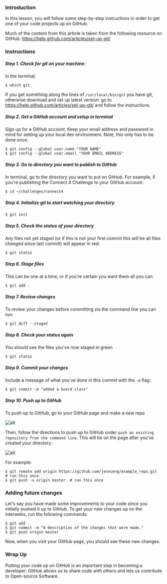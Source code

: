 ### Introduction

In this lesson, you will follow some step-by-step instructions in order to get
one of your code projects up on GitHub.

Much of the content from this article is taken from the following resource on
GitHub: <https://help.github.com/articles/set-up-git/>


### Instructions

##### Step 1. Check for git on your machine:

In the terminal:

```no-highlight
$ which git
```

If you get something along the lines of `/usr/local/bin/git` you have git,
otherwise download and set up latest version: go to
<https://help.github.com/articles/set-up-git/> and follow the instructions.

##### Step 2. Get a GitHub account and setup in terminal

Sign up for a GitHub account. Keep your email address and password in mind for
setting up your local dev environment. Note, this only has to be done once.

```no-highlight
$ git config --global user.name "YOUR NAME"
$ git config --global user.email "YOUR EMAIL ADDRESS"
```

##### Step 3. Go to directory you want to publish to GitHub

In terminal, go to the directory you want to put on GitHub. For example, if
you're publishing the Connect 4 Challenge to your GitHub account:

```no-highlight
$ cd ~/challenges/connect4
```

##### Step 4. Initialize git to start watching your directory

```no-highlight
$ git init
```

##### Step 5. Check the status of your directory

Any files not yet staged (or if this is not your first commit this will be all
files changed since last commit) will appear in red:

```no-highlight
$ git status
```

##### Step 6. Stage files

This can be one at a time, or if you're certain you want them all you can:

```no-highlight
$ git add .
```

##### Step 7. Review changes

To review your changes before committing via the command line you can run:

```no-highlight
$ git diff --staged
```

##### Step 8. Check your status again

You should see the files you've now staged in green

```no-highlight
$ git status
```

##### Step 9. Commit your changes

Include a message of what you've done in this commit with the `-m` flag:

```no-highlight
$ git commit -m "added a board class"
```

##### Step 10. Push up to GitHub

To push up to GitHub, go to your GitHub page and make a new repo

![alt](http://i.imgur.com/Ofc8pF3.png)


Then, follow the directions to push up to GitHub under `push an existing
repository from the command line`. This will be on the page after you've
created your directory:

![alt](http://i.imgur.com/APS0bX9.png)

For example:

```no-highlight
$ git remote add origin https://github.com/jennceng/example_repo.git  # run this once
$ git push -u origin master  # run this once
```

### Adding future changes

Let's say you have made some improvements to your code since you initially pushed
it up to GitHub. To get your new changes up on the interwebs, run the following
commands:

```no-highlight
$ git add .
$ git commit -m "A description of the changes that were made."
$ git push origin master
```

Now, when you visit your GitHub page, you should see these new changes.


### Wrap Up

Putting your code up on GitHub is an important step in becoming a developer.
GitHub allows us to share code with others and lets us contribute to Open-source
Software.
